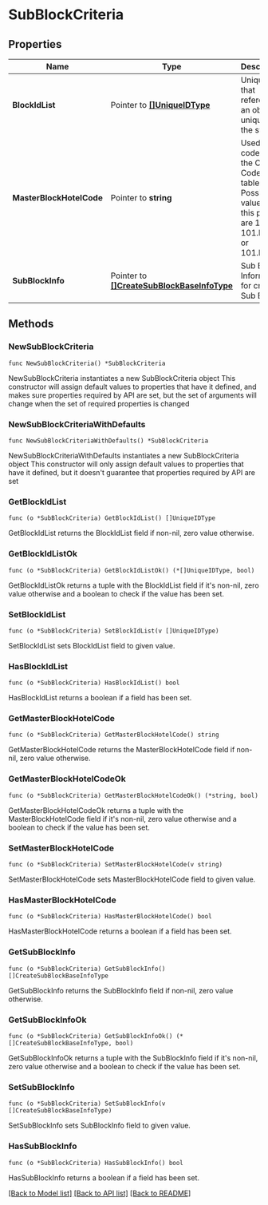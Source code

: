 # SubBlockCriteria

## Properties

Name | Type | Description | Notes
------------ | ------------- | ------------- | -------------
**BlockIdList** | Pointer to [**[]UniqueIDType**](UniqueIDType.md) | Unique Id that references an object uniquely in the system. | [optional] 
**MasterBlockHotelCode** | Pointer to **string** | Used for codes in the OPERA Code tables. Possible values of this pattern are 1, 101, 101.EQP, or 101.EQP.X. | [optional] 
**SubBlockInfo** | Pointer to [**[]CreateSubBlockBaseInfoType**](CreateSubBlockBaseInfoType.md) | Sub Block Information for creating Sub Blocks. | [optional] 

## Methods

### NewSubBlockCriteria

`func NewSubBlockCriteria() *SubBlockCriteria`

NewSubBlockCriteria instantiates a new SubBlockCriteria object
This constructor will assign default values to properties that have it defined,
and makes sure properties required by API are set, but the set of arguments
will change when the set of required properties is changed

### NewSubBlockCriteriaWithDefaults

`func NewSubBlockCriteriaWithDefaults() *SubBlockCriteria`

NewSubBlockCriteriaWithDefaults instantiates a new SubBlockCriteria object
This constructor will only assign default values to properties that have it defined,
but it doesn't guarantee that properties required by API are set

### GetBlockIdList

`func (o *SubBlockCriteria) GetBlockIdList() []UniqueIDType`

GetBlockIdList returns the BlockIdList field if non-nil, zero value otherwise.

### GetBlockIdListOk

`func (o *SubBlockCriteria) GetBlockIdListOk() (*[]UniqueIDType, bool)`

GetBlockIdListOk returns a tuple with the BlockIdList field if it's non-nil, zero value otherwise
and a boolean to check if the value has been set.

### SetBlockIdList

`func (o *SubBlockCriteria) SetBlockIdList(v []UniqueIDType)`

SetBlockIdList sets BlockIdList field to given value.

### HasBlockIdList

`func (o *SubBlockCriteria) HasBlockIdList() bool`

HasBlockIdList returns a boolean if a field has been set.

### GetMasterBlockHotelCode

`func (o *SubBlockCriteria) GetMasterBlockHotelCode() string`

GetMasterBlockHotelCode returns the MasterBlockHotelCode field if non-nil, zero value otherwise.

### GetMasterBlockHotelCodeOk

`func (o *SubBlockCriteria) GetMasterBlockHotelCodeOk() (*string, bool)`

GetMasterBlockHotelCodeOk returns a tuple with the MasterBlockHotelCode field if it's non-nil, zero value otherwise
and a boolean to check if the value has been set.

### SetMasterBlockHotelCode

`func (o *SubBlockCriteria) SetMasterBlockHotelCode(v string)`

SetMasterBlockHotelCode sets MasterBlockHotelCode field to given value.

### HasMasterBlockHotelCode

`func (o *SubBlockCriteria) HasMasterBlockHotelCode() bool`

HasMasterBlockHotelCode returns a boolean if a field has been set.

### GetSubBlockInfo

`func (o *SubBlockCriteria) GetSubBlockInfo() []CreateSubBlockBaseInfoType`

GetSubBlockInfo returns the SubBlockInfo field if non-nil, zero value otherwise.

### GetSubBlockInfoOk

`func (o *SubBlockCriteria) GetSubBlockInfoOk() (*[]CreateSubBlockBaseInfoType, bool)`

GetSubBlockInfoOk returns a tuple with the SubBlockInfo field if it's non-nil, zero value otherwise
and a boolean to check if the value has been set.

### SetSubBlockInfo

`func (o *SubBlockCriteria) SetSubBlockInfo(v []CreateSubBlockBaseInfoType)`

SetSubBlockInfo sets SubBlockInfo field to given value.

### HasSubBlockInfo

`func (o *SubBlockCriteria) HasSubBlockInfo() bool`

HasSubBlockInfo returns a boolean if a field has been set.


[[Back to Model list]](../README.md#documentation-for-models) [[Back to API list]](../README.md#documentation-for-api-endpoints) [[Back to README]](../README.md)


